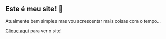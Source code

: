 ## Este é meu site! :wave:
Atualmente bem simples mas vou acrescentar mais coisas com o tempo...

<a href="https://cleytonmendest.github.io/cleytonm/" target="_blank">Clique aqui</a> para ver o site!
